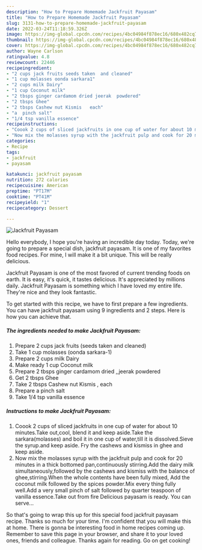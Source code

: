```yaml
---
description: "How to Prepare Homemade Jackfruit Payasam"
title: "How to Prepare Homemade Jackfruit Payasam"
slug: 3131-how-to-prepare-homemade-jackfruit-payasam
date: 2022-03-24T11:18:59.326Z
image: https://img-global.cpcdn.com/recipes/4bc04984f878ec16/680x482cq70/jackfruit-payasam-recipe-main-photo.jpg
thumbnail: https://img-global.cpcdn.com/recipes/4bc04984f878ec16/680x482cq70/jackfruit-payasam-recipe-main-photo.jpg
cover: https://img-global.cpcdn.com/recipes/4bc04984f878ec16/680x482cq70/jackfruit-payasam-recipe-main-photo.jpg
author: Wayne Carlson
ratingvalue: 4.8
reviewcount: 22446
recipeingredient:
- "2 cups jack fruits seeds taken  and cleaned"
- "1 cup molasses oonda sarkara1"
- "2 cups milk Dairy"
- "1 cup Coconut milk"
- "2 tbsps ginger cardamom dried jeerak  powdered"
- "2 tbsps Ghee"
- "2 tbsps Cashew nut Kismis   each"
- "a  pinch salt"
- "1/4 tsp vanilla essence"
recipeinstructions:
- "Coook 2 cups of sliced jackfruits in one cup of water for about 10 minutes.Take out,cool, blend it and keep aside.Take the sarkara(molasses) and boil it in one cup of water,till it is dissolved.Sieve the syrup.and keep aside. Fry the cashews and kismiss in ghee and keep aside."
- "Now mix the molasses syrup with the jackfruit pulp and cook for 20 minutes in a thick bottomed pan,continuously stirring.Add the dairy milk simultaneously,followed by the cashews and kismiss with the balance of ghee,stirring.When the whole contents have been fully mixed, Add the coconut milk followed by the spices powder.Mix every thing fully well.Add a very small pinch of salt followed by quarter teaspoon of vanilla essence.Take out from fire Delicious payasam is ready. You can serve..."
categories:
- Recipe
tags:
- jackfruit
- payasam

katakunci: jackfruit payasam 
nutrition: 272 calories
recipecuisine: American
preptime: "PT17M"
cooktime: "PT41M"
recipeyield: "1"
recipecategory: Dessert

---
```



![Jackfruit Payasam](https://img-global.cpcdn.com/recipes/4bc04984f878ec16/680x482cq70/jackfruit-payasam-recipe-main-photo.jpg)

Hello everybody, I hope you're having an incredible day today. Today, we're going to prepare a special dish, jackfruit payasam. It is one of my favorites food recipes. For mine, I will make it a bit unique. This will be really delicious.



Jackfruit Payasam is one of the most favored of current trending foods on earth. It is easy, it's quick, it tastes delicious. It's appreciated by millions daily. Jackfruit Payasam is something which I have loved my entire life. They're nice and they look fantastic.


To get started with this recipe, we have to first prepare a few ingredients. You can have jackfruit payasam using 9 ingredients and 2 steps. Here is how you can achieve that.

<!--inarticleads1-->

##### The ingredients needed to make Jackfruit Payasam:

1. Prepare 2 cups jack fruits (seeds taken  and cleaned)
1. Take 1 cup molasses (oonda sarkara-1)
1. Prepare 2 cups milk Dairy
1. Make ready 1 cup Coconut milk
1. Prepare 2 tbsps ginger cardamom dried ,,jeerak  powdered
1. Get 2 tbsps Ghee
1. Take 2 tbsps Cashew nut Kismis ,  each
1. Prepare a  pinch salt
1. Take 1/4 tsp vanilla essence




<!--inarticleads2-->

##### Instructions to make Jackfruit Payasam:

1. Coook 2 cups of sliced jackfruits in one cup of water for about 10 minutes.Take out,cool, blend it and keep aside.Take the sarkara(molasses) and boil it in one cup of water,till it is dissolved.Sieve the syrup.and keep aside. Fry the cashews and kismiss in ghee and keep aside.
1. Now mix the molasses syrup with the jackfruit pulp and cook for 20 minutes in a thick bottomed pan,continuously stirring.Add the dairy milk simultaneously,followed by the cashews and kismiss with the balance of ghee,stirring.When the whole contents have been fully mixed, Add the coconut milk followed by the spices powder.Mix every thing fully well.Add a very small pinch of salt followed by quarter teaspoon of vanilla essence.Take out from fire Delicious payasam is ready. You can serve...




So that's going to wrap this up for this special food jackfruit payasam recipe. Thanks so much for your time. I'm confident that you will make this at home. There is gonna be interesting food in home recipes coming up. Remember to save this page in your browser, and share it to your loved ones, friends and colleague. Thanks again for reading. Go on get cooking!
